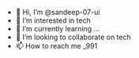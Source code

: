 - 👋 Hi, I’m @sandeep-07-ui
- 👀 I’m interested in tech
- 🌱 I’m currently learning ...
- 💞️ I’m looking to collaborate on tech
- 📫 How to reach me _991

<!---
sandeep-07-ui/sandeep-07-ui is a ✨ special ✨ repository because its `README.md` (this file) appears on your GitHub profile.
You can click the Preview link to take a look at your changes.
--->
